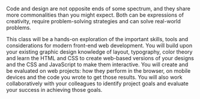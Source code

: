 Code and design are not opposite ends of some spectrum, and they share more commonalities than you might expect. Both can be expressions of creativity, require problem-solving strategies and can solve real-world problems.

This class will be a hands-on exploration of the important skills, tools and considerations for modern front-end web development. You will build upon your existing graphic design knowledge of layout, typography, color theory and learn the HTML and CSS to create web-based versions of your designs and the CSS and JavaScript to make them interactive. You will create and be evaluated on web projects:  how they perform in the browser, on mobile devices and the code you wrote to get those results. You will also work collaboratively with your colleagues to identify project goals and evaluate your success in achieving those goals.
